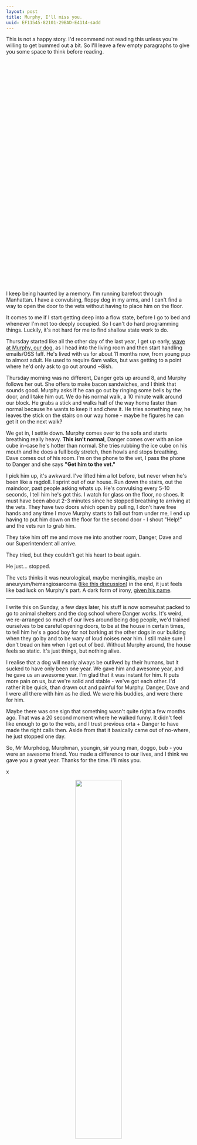 ```yaml
---
layout: post
title: Murphy, I'll miss you.
uuid: EF11545-82101-29BAD-E4114-sadd
---
```


This is not a happy story. I'd recommend not reading this unless you're willing to get bummed out a bit. So I'll leave a
few empty paragraphs to give you some space to think before reading.

<br/><br/><br/><br/><br/><br/><br/><br/><br/><br/><br/><br/><br/><br/><br/><br/><br/><br/>
<br/><br/><br/><br/><br/><br/><br/><br/><br/><br/><br/><br/><br/><br/><br/><br/><br/><br/>

I keep being haunted by a memory. I'm running barefoot through Manhattan. I have a convulsing, floppy dog in my arms,
and I can't find a way to open the door to the vets without having to place him on the floor.

It comes to me if I start getting deep into a flow state, before I go to bed and whenever I'm not too deeply occupied.
So I can't do hard programming things. Luckily, it's not hard for me to find shallow state work to do.

Thursday started like all the other day of the last year, I get up early,
[wave at Murphy, our dog](http://orta.io/on/being/31), as I head into the living room and then start handling emails/OSS
faff. He's lived with us for about 11 months now, from young pup to almost adult. He used to require 6am walks, but was
getting to a point where he'd only ask to go out around ~8ish.

Thursday morning was no different, Danger gets up around 8, and Murphy follows her out. She offers to make bacon
sandwiches, and I think that sounds good. Murphy asks if he can go out by ringing some bells by the door, and I take him
out. We do his normal walk, a 10 minute walk around our block. He grabs a stick and walks half of the way home faster
than normal because he wants to keep it and chew it. He tries something new, he leaves the stick on the stairs on our
way home - maybe he figures he can get it on the next walk?

We get in, I settle down. Murphy comes over to the sofa and starts breathing really heavy. **This isn't normal**, Danger
comes over with an ice cube in-case he's hotter than normal. She tries rubbing the ice cube on his mouth and he does a
full body stretch, then howls and stops breathing. Dave comes out of his room. I'm on the phone to the vet, I pass the
phone to Danger and she says **"Get him to the vet."**

I pick him up, it's awkward. I've lifted him a lot before, but never when he's been like a ragdoll. I sprint out of our
house. Run down the stairs, out the maindoor, past people asking whats up. He's convulsing every 5-10 seconds, I tell
him he's got this. I watch for glass on the floor, no shoes. It must have been about 2-3 minutes since he stopped
breathing to arriving at the vets. They have two doors which open by pulling, I don't have free hands and any time I
move Murphy starts to fall out from under me, I end up having to put him down on the floor for the second door - I shout
"Help!" and the vets run to grab him.

They take him off me and move me into another room, Danger, Dave and our Superintendent all arrive.

They tried, but they couldn't get his heart to beat again.

He just... stopped.

The vets thinks it was neurological, maybe meningitis, maybe an aneurysm/hemangiosarcoma
([like this discussion](http://www.bordercollie.org/boards/topic/38180-dog-brain-aneurysm-friends-dogs-sudden-death/))
in the end, it just feels like bad luck on Murphy's part. A dark form of irony,
[given his name](https://en.wikipedia.org/wiki/Murphy%27s_law).

---

I write this on Sunday, a few days later, his stuff is now somewhat packed to go to animal shelters and the dog school
where Danger works. It's weird, we re-arranged so much of our lives around being dog people, we'd trained ourselves to
be careful opening doors, to be at the house in certain times, to tell him he's a good boy for not barking at the other
dogs in our building when they go by and to be wary of loud noises near him. I still make sure I don't tread on him when I
get out of bed. Without Murphy around, the house feels so static. It's just things, but nothing alive.

I realise that a dog will nearly always be outlived by their humans, but it sucked to have only been one year. We gave
him and awesome year, and he gave us an awesome year. I'm glad that it was instant for him. It puts more pain on us, but
we're solid and stable - we've got each other. I'd rather it be quick, than drawn out and painful for Murphy. Danger,
Dave and I were all there with him as he died. We were his buddies, and were there for him.

Maybe there was one sign that something wasn't quite right a few months ago. That was a 20 second moment where he walked
funny. It didn't feel like enough to go to the vets, and I trust previous orta + Danger to have made the right calls
then. Aside from that it basically came out of no-where, he just stopped one day.

So, Mr Murphdog, Murphman, youngin, sir young man, doggo, bub - you were an awesome friend. You made a difference to our
lives, and I think we gave you a great year. Thanks for the time. I'll miss you.

x

<center>
<img src="/rebase/assets/images/selfie.jpg" width="50%" />
<p>Our last selfie.</p>
</center>
